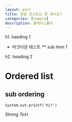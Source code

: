 ```yaml
---
layout: post
title: 한글 포스트는 잘 되나요?
categories: [sample]
description: 플레이스홀더
---
```


h1. haeding 1
* 마크다운 테스트
** sub item 1

h2. heading 2
# Ordered list
## sub ordering

```
System.out.printf('hi?')
```

*Strong Text*
